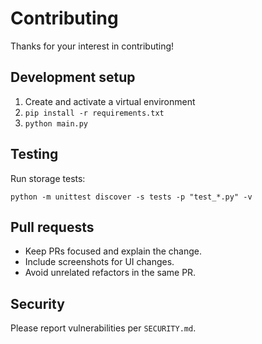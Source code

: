 # Contributing

Thanks for your interest in contributing!

## Development setup

1. Create and activate a virtual environment
2. `pip install -r requirements.txt`
3. `python main.py`

## Testing

Run storage tests:

```
python -m unittest discover -s tests -p "test_*.py" -v
```

## Pull requests

- Keep PRs focused and explain the change.
- Include screenshots for UI changes.
- Avoid unrelated refactors in the same PR.

## Security

Please report vulnerabilities per `SECURITY.md`.

